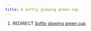 ```yaml
---
title: A softly glowing green cup
---
```


1.  REDIRECT [Softly glowing green
    cup](Softly_glowing_green_cup "wikilink")
